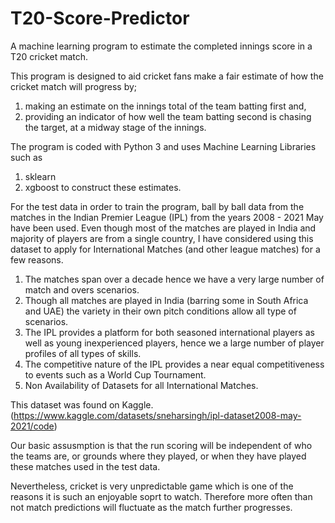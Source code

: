 # T20-Score-Predictor
A machine learning program to estimate the completed innings score in a T20 cricket match.

This program is designed to aid cricket fans make a fair estimate of how the cricket match will progress by;
   1. making an estimate on the innings total of the team batting first and,
   2. providing an indicator of how well the team batting second is chasing the target,
at a midway stage of the innings.

The program is coded with Python 3 and uses Machine Learning Libraries such as
  1. sklearn
  2. xgboost to construct these estimates.
 
For the test data in order to train the program, ball by ball data from the matches in the Indian Premier League (IPL) from the years 2008 - 2021 May have been used. Even though most of the matches are played in India and majority of players are from a single country, I have considered using this dataset to apply for International Matches (and other league matches) for a few reasons.

   1. The matches span over a decade hence we have a very large number of match and overs scenarios.
   2. Though all matches are played in India (barring some in South Africa and UAE) the variety in their own pitch conditions allow all type of scenarios.
   3. The IPL provides a platform for both seasoned international players as well as young inexperienced players, hence we a large number of player profiles of all types of skills.
   4. The competitive nature of the IPL provides a near equal competitiveness to events such as a World Cup Tournament.
   5. Non Availability of Datasets for all International Matches.

This dataset was found on Kaggle. (https://www.kaggle.com/datasets/sneharsingh/ipl-dataset2008-may-2021/code)

Our basic assusmption is that the run scoring will be independent of who the teams are, or grounds where they played, or when they have played these matches used in the test data.

Nevertheless, cricket is very unpredictable game which is one of the reasons it is such an enjoyable soprt to watch. Therefore more often than not match predictions will fluctuate as the match further progresses.
